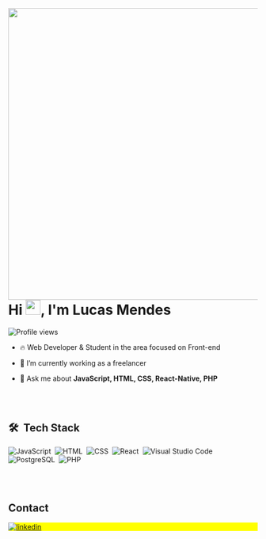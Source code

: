 <img align="right" height="590em" src="https://raw.githubusercontent.com/gist/mendesluca/7ccc5bf121b234957cf54cc13403d131/raw/0a622206dcf499ef800ba5047e3ddcacd0457efe/githubcard.svg"/>
<h1 align="left">Hi <img src="https://raw.githubusercontent.com/kaueMarques/kaueMarques/master/hi.gif" height="30px">, I'm Lucas Mendes</h1>
<p align="left"> <img src="https://komarev.com/ghpvc/?username=mendesluca&color=yellow" alt="Profile views" /> </p>

- 🔥 Web Developer & Student in the area focused on Front-end

- 🔭 I’m currently working as a freelancer

- 💬 Ask me about **JavaScript, HTML, CSS, React-Native, PHP**

<br><br>

## 🛠 &nbsp;Tech Stack

![JavaScript](https://img.shields.io/badge/-JavaScript-05122A?style=flat&logo=javascript)&nbsp;
![HTML](https://img.shields.io/badge/-HTML-05122A?style=flat&logo=HTML5)&nbsp;
![CSS](https://img.shields.io/badge/-CSS-05122A?style=flat&logo=CSS3&logoColor=1572B6)&nbsp;
![React](https://img.shields.io/badge/-React-05122A?style=flat&logo=react)&nbsp;
![Visual Studio Code](https://img.shields.io/badge/-Visual%20Studio%20Code-05122A?style=flat&logo=visual-studio-code&logoColor=007ACC)&nbsp;
![PostgreSQL](https://img.shields.io/badge/-PostgreSQL-05122A?style=flat&logo=postgresql)&nbsp;
![PHP](https://img.shields.io/badge/-PHP-05122A?style=flat&logo=PHP)&nbsp;

<br><br>

## Contact

<p align="left" style="background:yellow">

<a href="https://www.linkedin.com/in/lucas-mendes-a675a7263/" target="_blank">
  <img align="center" src="https://img.shields.io/badge/-LucasMendes-05122A?style=flat&logo=linkedin" alt="linkedin"/>
</a>

</p>
